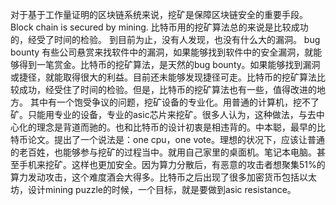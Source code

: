 对于基于工作量证明的区块链系统来说，挖矿是保障区块链安全的重要手段。
Block chain is secured by mining. 
比特币用的挖矿算法总的来说是比较成功的，经受了时间的检验。
到目前为止，没有人发现，也没有什么大的漏洞。
bug bounty  有些公司悬赏来找软件中的漏洞，如果能够找到软件中的安全漏洞，就能够得到一笔赏金。比特币的挖矿算法，是天然的bug bounty。如果能够找到漏洞或捷径，就能取得很大的利益。目前还未能够发现捷径可走。比特币的挖矿算法比较成功，经受住了时间的检验。但是，比特币的挖矿算法也有一些，值得改进的地方。
其中有一个饱受争议的问题，挖矿设备的专业化。用普通的计算机，挖不了矿。只能用专业的设备，专业的asic芯片来挖矿。很多人认为，这种做法，与去中心化的理念是背道而驰的。也和比特币的设计初衷是相违背的。中本聪，最早的比特币论文。提出了一个说法是：one cpu，one vote。理想的状况下，应该让普通的老百姓，也能够参与挖矿的过程当中。就用自己家里的桌面机。笔记本电脑。甚至手机来挖矿。这样也更加安全。因为算力分散后，有恶意的攻击者想聚集51%的算力发动攻击，这个难度酒会大得多。比特币之后出现了很多加密货币包括以太坊，设计mining puzzle的时候，一个目标，就是要做到asic resistance。
